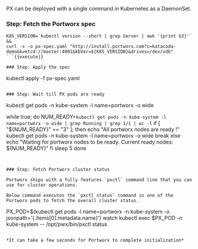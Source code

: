 PX can be deployed with a single command in Kubernetes as a DaemonSet.

### Step: Fetch the Portworx spec

```
K8S_VERSION=`kubectl version --short | grep Server | awk '{print $3}'` && 
curl -s -o px-spec.yaml "http://install.portworx.com?c=katacoda-demo&k=etcd://master:4001&kbVer=${K8S_VERSION}&drives=/dev/vdb"
```{{execute}}

### Step: Apply the spec

```
kubectl apply -f px-spec.yaml
```{{execute T1}}

### Step: Wait till PX pods are ready

```
kubectl get pods -n kube-system -l name=portworx -o wide

while true; do
    NUM_READY=`kubectl get pods -n kube-system -l name=portworx -o wide | grep Running | grep 1/1 | wc -l`
    if [ "${NUM_READY}" == "3" ]; then
        echo "All portworx nodes are ready !"
        kubectl get pods -n kube-system -l name=portworx -o wide
        break
    else
        echo "Waiting for portworx nodes to be ready. Current ready nodes: ${NUM_READY}"
    fi
    sleep 5
done
```{{execute T1}}


### Step: Fetch Portworx cluster status

Portworx ships with a fully features `pxctl` command line that you can use for cluster operations.

Below command executes the `pxctl status` command in one of the Portworx pods to fetch the overall cluster status.

```
PX_POD=$(kubectl get pods -l name=portworx -n kube-system -o jsonpath='{.items[0].metadata.name}')
watch kubectl exec $PX_POD -n kube-system -- /opt/pwx/bin/pxctl status
```{{interrupt execute T1}}

*It can take a few seconds for Portworx to complete initialization*